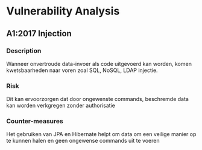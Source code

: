 # Vulnerability Analysis

## A1:2017 Injection

### Description
Wanneer onvertroude data-invoer als code uitgevoerd kan worden, komen kwetsbaarheden naar voren zoal SQL, NoSQL, LDAP injectie.

### Risk
Dit kan ervoorzorgen dat door ongewenste commands, beschremde data kan worden verkgregen zonder authorisatie

### Counter-measures

Het gebruiken van JPA en Hibernate helpt om data om een veilige manier op te kunnen halen en geen ongewense commands uit te voeren